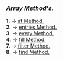 ### _Array Method's._

__1.__ -> <u>[at Method.](./array/at.js)</u><br>
__2.__ -> <u>[entries Method.](./array/entries.js)</u><br>
__3.__ -> <u>[every Method.](./array/every.js)</u><br>
__4.__ -> <u>[fill Method.](./array/fill.js)</u><br>
__7.__ -> <u>[filter Method.](./array/filter.js)</u><br>
__8.__ -> <u>[find Method.](./array/find.js)</u><br>